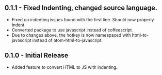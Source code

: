 ## 0.1.1 - Fixed Indenting, changed source language.
* Fixed up indenting issues found with the first line. Should now properly indent
* Converted package to use javascript instead of coffeescript.
* Due to changes above, the hotkey is now namespaced with html-to-javascript instead of atom-html-to-javascript.

## 0.1.0 - Initial Release
* Added feature to convert HTML to JS with indenting.
